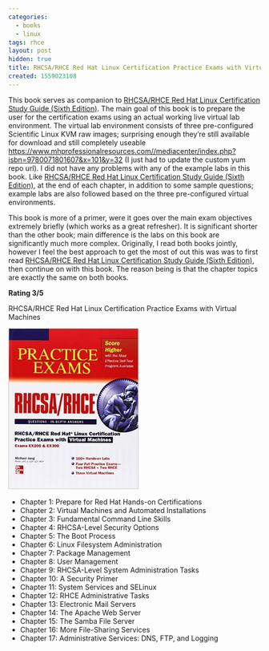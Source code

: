 ```yaml
---
categories:
  - books
  - linux
tags: rhce
layout: post
hidden: true
title: RHCSA/RHCE Red Hat Linux Certification Practice Exams with Virtual Machines
created: 1559023108
---
```


This book serves as companion to <a href="https://www.rubysecurity.org/RHCSA-RHCE_Red_Hat_Linux_Certification_Study_Guide_Sixth_Edition" target="_blank">RHCSA/RHCE Red Hat Linux Certification Study Guide (Sixth Edition)</a>. The main goal of this book is to prepare the user for the certification exams using an actual working live virtual lab environment. The virtual lab environment consists of three pre-configured Scientific Linux KVM raw images; surprising enough they’re still available for download and still completely useable <a href="https://www.mhprofessionalresources.com//mediacenter/index.php?isbn=9780071801607&x=101&y=32" target="_blank">https://www.mhprofessionalresources.com//mediacenter/index.php?isbn=9780071801607&x=101&y=32</a> (I just had to update the custom yum repo url). I did not have any problems with any of the example labs in this book. Like <a href="https://www.rubysecurity.org/RHCSA-RHCE_Red_Hat_Linux_Certification_Study_Guide_Sixth_Edition" target="_blank">RHCSA/RHCE Red Hat Linux Certification Study Guide (Sixth Edition)</a>, at the end of each chapter, in addition to some sample questions; example labs are also followed based on the three pre-configured virtual environments.

This book is more of a primer, were it goes over the main exam objectives extremely briefly (which works as a great refresher). It is significant shorter than the other book; main difference is the labs on this book are significantly much more complex. Originally, I read both books jointly, however I feel the best approach to get the most of out this was was to first read <a href="https://www.rubysecurity.org/RHCSA-RHCE_Red_Hat_Linux_Certification_Study_Guide_Sixth_Edition" target="_blank">RHCSA/RHCE Red Hat Linux Certification Study Guide (Sixth Edition)</a>, then continue on with this book. The reason being is that the chapter topics are exactly the same on both books. 

**Rating 3/5**

RHCSA/RHCE Red Hat Linux Certification Practice Exams with Virtual Machines

<a href="https://www.amazon.com/RHCSA-Certification-Practice-Virtual-Machines/dp/007180160X/" target="_blank"><img src="/assets/books/rche-exams-with-virtual-machines.jpg"></a>

* Chapter 1: Prepare for Red Hat Hands-on Certifications
* Chapter 2: Virtual Machines and Automated Installations
* Chapter 3: Fundamental Command Line Skills
* Chapter 4: RHCSA-Level Security Options
* Chapter 5: The Boot Process
* Chapter 6: Linux Filesystem Administration
* Chapter 7: Package Management
* Chapter 8: User Management
* Chapter 9: RHCSA-Level System Administration Tasks
* Chapter 10: A Security Primer
* Chapter 11: System Services and SELinux
* Chapter 12: RHCE Administrative Tasks
* Chapter 13: Electronic Mail Servers
* Chapter 14: The Apache Web Server
* Chapter 15: The Samba File Server
* Chapter 16: More File-Sharing Services
* Chapter 17: Administrative Services: DNS, FTP, and Logging
